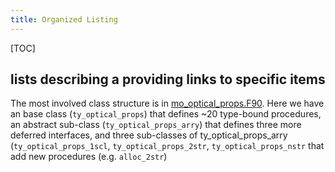 ```yaml
---
title: Organized Listing
---
```


[TOC]

## lists describing a providing links to specific items

The most involved class structure is in [mo_optical_props.F90]. Here we have an  base class (`ty_optical_props`) that defines ~20 type-bound procedures, an abstract sub-class (`ty_optical_props_arry`) that defines three more deferred interfaces, and three sub-classes of ty_optical_props_arry (`ty_optical_props_1scl`, `ty_optical_props_2str`, `ty_optical_props_nstr` that add new procedures (e.g. `alloc_2str`)

[mo_optical_props.F90]: ../sourcefile/mo_optical_props.f90.html
